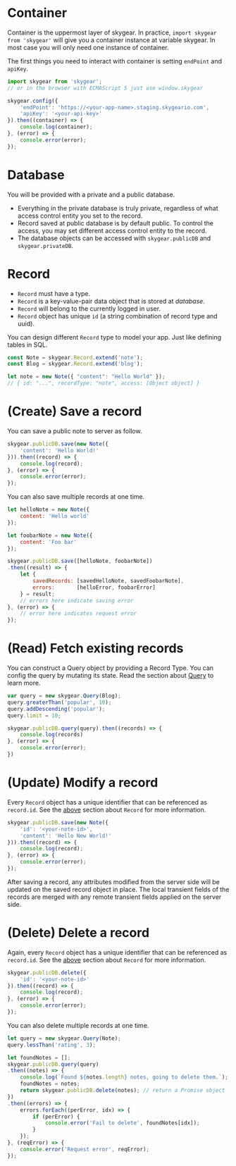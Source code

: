 <a name="basic-crud"></a>
# Container

Container is the uppermost layer of skygear. In practice,
`import skygear from 'skygear'` will give you a container instance at variable
skygear. In most case you will only need one instance of container.

The first things you need to interact with container is setting `endPoint` and
`apiKey`.

``` javascript
import skygear from 'skygear';
// or in the browser with ECMAScript 5 just use window.skygear

skygear.config({
    'endPoint': 'https://<your-app-name>.staging.skygeario.com',
    'apiKey': '<your-api-key>'
}).then((container) => {
    console.log(container);
}, (error) => {
    console.error(error);
});
```

# Database

You will be provided with a private and a public database.

- Everything in the private database is truly private, regardless of what access
control entity you set to the record.
- Record saved at public database is by default public. To control the access, you
may set different access control entity to the record.
- The database objects can be accessed with `skygear.publicDB` and
`skygear.privateDB`.

<a name="record-record"></a>
# Record

- `Record` must have a type.
- `Record` is a key-value-pair data object that is stored at _database_.
- `Record` will belong to the currently logged in user.
- `Record` object has unique `id` (a string combination of record type and uuid).

You can design different `Record` type to model your app. Just like defining
tables in SQL.

``` javascript
const Note = skygear.Record.extend('note');
const Blog = skygear.Record.extend('blog');

let note = new Note({ "content": "Hello World" });
// { id: "...", recordType: "note", access: [Object object] }
```

# (Create) Save a record

You can save a public note to server as follow.

``` javascript
skygear.publicDB.save(new Note({
    'content': 'Hello World!'
})).then((record) => {
    console.log(record);
}, (error) => {
    console.error(error);
});
```

You can also save multiple records at one time.

``` javascript
let helloNote = new Note({
    content: 'Hello world'
});

let foobarNote = new Note({
    content: 'Foo bar'
});

skygear.publicDB.save([helloNote, foobarNote])
.then((result) => {
    let {
        savedRecords: [savedHelloNote, savedFoobarNote],
        errors:       [helloError, foobarError]
    } = result;
    // errors here indicate saving error
}, (error) => {
    // error here indicates request error
});
```

# (Read) Fetch existing records

You can construct a Query object by providing a Record Type.
You can config the query by mutating its state.
Read the section about [Query](/js/guide/query) to learn more.

``` javascript
var query = new skygear.Query(Blog);
query.greaterThan('popular', 10);
query.addDescending('popular');
query.limit = 10;

skygear.publicDB.query(query).then((records) => {
    console.log(records)
}, (error) => {
    console.error(error);
})
```

# (Update) Modify a record

Every `Record` object has a unique identifier that can be referenced
as `record.id`. See the [above](#record-record) section about `Record` for more information.

``` javascript
skygear.publicDB.save(new Note({
    'id': '<your-note-id>',
    'content': 'Hello New World!'
})).then((record) => {
    console.log(record);
}, (error) => {
    console.error(error);
});
```

After saving a record, any attributes modified from the server side will
be updated on the saved record object in place. The local transient fields of
the records are merged with any remote transient fields applied on the server
side.

# (Delete) Delete a record

Again, every `Record` object has a unique identifier that can be referenced
as `record.id`. See the [above](#record-record) section about `Record` for more information.

``` javascript
skygear.publicDB.delete({
    'id': '<your-note-id>'
}).then((record) => {
    console.log(record);
}, (error) => {
    console.error(error);
});
```

You can also delete multiple records at one time.

``` javascript
let query = new skygear.Query(Note);
query.lessThan('rating', 3);

let foundNotes = [];
skygear.publicDB.query(query)
.then((notes) => {
    console.log(`Found ${notes.length} notes, going to delete them.`);
    foundNotes = notes;
    return skygear.publicDB.delete(notes); // return a Promise object
})
.then((errors) => {
    errors.forEach((perError, idx) => {
        if (perError) {
            console.error('Fail to delete', foundNotes[idx]);
        }
    });
}, (reqError) => {
    console.error('Request error', reqError);
});
```
